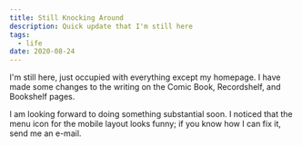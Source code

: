 ```yaml
---
title: Still Knocking Around
description: Quick update that I'm still here
tags:
  - life
date: 2020-08-24
---
```


I'm still here, just occupied with everything except my homepage. I have made some changes to the writing on the Comic Book, Recordshelf, and Bookshelf pages.

I am looking forward to doing something substantial soon. I noticed that the menu icon for the mobile layout looks funny; if you know how I can fix it, send me an e-mail.